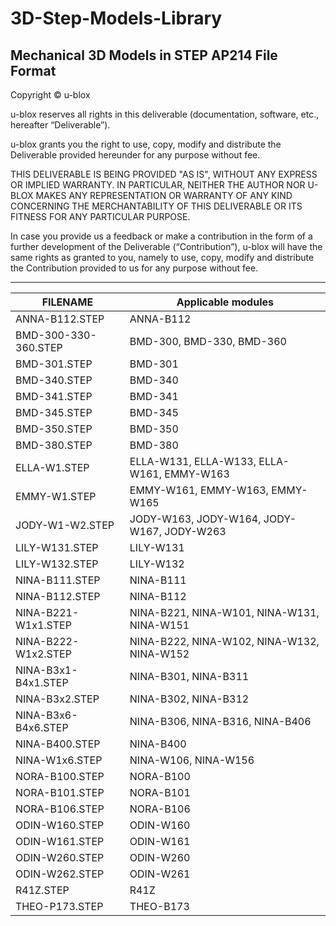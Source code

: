 ﻿# 3D-Step-Models-Library
Mechanical 3D Models in STEP AP214 File Format
--------------------------------------------------------------------------------

Copyright &copy; u-blox 

u-blox reserves all rights in this deliverable (documentation, software, etc., 
hereafter “Deliverable”). 

u-blox grants you the right to use, copy, modify and distribute the Deliverable
provided hereunder for any purpose without fee.  

THIS DELIVERABLE IS BEING PROVIDED "AS IS", WITHOUT ANY EXPRESS OR IMPLIED 
WARRANTY. IN PARTICULAR, NEITHER THE AUTHOR NOR U-BLOX MAKES ANY REPRESENTATION 
OR WARRANTY OF ANY KIND CONCERNING THE MERCHANTABILITY OF THIS DELIVERABLE 
OR ITS FITNESS FOR ANY PARTICULAR PURPOSE.

In case you provide us a feedback or make a contribution in the form of a 
further development of the Deliverable (“Contribution”), u-blox will have the 
same rights as granted to you, namely to use, copy, modify and distribute the 
Contribution provided to us for any purpose without fee.

-------------------------------------------------------------------------------

|FILENAME            |Applicable modules |
|--------------------|-------------------|
|ANNA-B112.STEP      |ANNA-B112|
|BMD-300-330-360.STEP|BMD-300, BMD-330, BMD-360|
|BMD-301.STEP        |BMD-301|
|BMD-340.STEP        |BMD-340|
|BMD-341.STEP        |BMD-341|
|BMD-345.STEP        |BMD-345|
|BMD-350.STEP        |BMD-350|
|BMD-380.STEP        |BMD-380|
|ELLA-W1.STEP        |ELLA-W131, ELLA-W133, ELLA-W161, EMMY-W163|
|EMMY-W1.STEP        |EMMY-W161, EMMY-W163, EMMY-W165|
|JODY-W1-W2.STEP     |JODY-W163, JODY-W164, JODY-W167, JODY-W263|
|LILY-W131.STEP      |LILY-W131|
|LILY-W132.STEP      |LILY-W132|
|NINA-B111.STEP      |NINA-B111|
|NINA-B112.STEP      |NINA-B112|
|NINA-B221-W1x1.STEP |NINA-B221, NINA-W101, NINA-W131, NINA-W151|
|NINA-B222-W1x2.STEP |NINA-B222, NINA-W102, NINA-W132, NINA-W152|
|NINA-B3x1-B4x1.STEP |NINA-B301, NINA-B311|
|NINA-B3x2.STEP      |NINA-B302, NINA-B312|
|NINA-B3x6-B4x6.STEP |NINA-B306, NINA-B316, NINA-B406|
|NINA-B400.STEP      |NINA-B400|
|NINA-W1x6.STEP      |NINA-W106, NINA-W156|
|NORA-B100.STEP      |NORA-B100|
|NORA-B101.STEP      |NORA-B101|
|NORA-B106.STEP      |NORA-B106|
|ODIN-W160.STEP      |ODIN-W160|
|ODIN-W161.STEP      |ODIN-W161|
|ODIN-W260.STEP      |ODIN-W260|
|ODIN-W262.STEP      |ODIN-W261|
|R41Z.STEP           |R41Z|
|THEO-P173.STEP      |THEO-B173|
